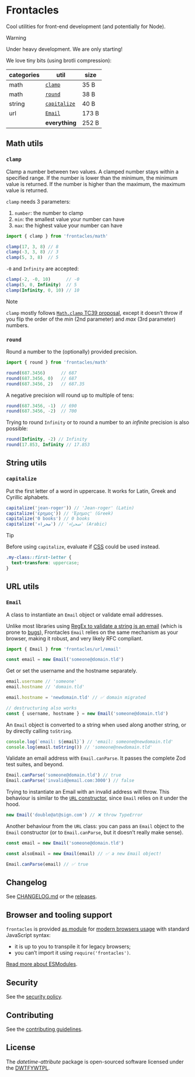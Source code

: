 # Frontacles

Cool utilities for front-end development (and potentially for Node).

> [!WARNING]  
> Under heavy development. We are only starting!

We love tiny bits (using brotli compression):

| categories | util | size |
| --- | --- | --- |
| math | [`clamp`](#clamp) | 35 B |
| math | [`round`](#round) | 38 B |
| string | [`capitalize`](#capitalize) | 40 B |
| url | [`Email`](#email) | 173 B |
|  | **everything** | 252 B |

## Math utils

### `clamp`

Clamp a number between two values. A clamped number stays within a specified range. If the number is lower than the minimum, the minimum value is returned. If the number is higher than the maximum, the maximum value is returned.

`clamp` needs 3 parameters:

1. `number`: the number to clamp
2. `min`: the smallest value your number can have
3. `max`: the highest value your number can have

```js
import { clamp } from 'frontacles/math'

clamp(17, 3, 8) // 8
clamp(-3, 3, 8) // 3
clamp(5, 3, 8)  // 5
```

`-0` and `Infinity` are accepted:

```js
clamp(-2, -0, 10)      // -0
clamp(5, 0, Infinity)  // 5
clamp(Infinity, 0, 10) // 10
```

> [!NOTE]  
> `clamp` mostly follows [`Math.clamp` TC39 proposal](https://github.com/tc39/proposal-math-clamp), except it doesn’t throw if you flip the order of the _min_ (2nd parameter) and _max_ (3rd parameter) numbers.


### `round`

Round a number to the (optionally) provided precision.

```js
import { round } from 'frontacles/math'

round(687.3456)      // 687
round(687.3456, 0)   // 687
round(687.3456, 2)   // 687.35
```

A negative precision will round up to multiple of tens:

```js
round(687.3456, -1)  // 690
round(687.3456, -2)  // 700
```

Trying to round `Infinity` or to round a number to an _infinite_ precision is also possible:

```js
round(Infinity, -2) // Infinity
round(17.853, Infinity // 17.853
```

## String utils

### `capitalize`

Put the first letter of a word in uppercase. It works for Latin, Greek and Cyrillic alphabets.

```js
capitalize('jean-roger')) // 'Jean-roger' (Latin)
capitalize('έρημος')) // 'Έρημος' (Greek)
capitalize('0 books') // 0 books
capitalize('صحراء') // 'صحراء' (Arabic)
```

> [!TIP]
> Before using `capitalize`, evaluate if [CSS](https://developer.mozilla.org/en-US/docs/Web/CSS/::first-letter) could be used instead.
>
> ```css
> .my-class::first-letter {
>   text-transform: uppercase;
> }
> ```

## URL utils

### `Email`

A class to instantiate an `Email` object or validate email addresses.

Unlike most libraries using [RegEx to validate a string is an email](https://github.com/colinhacks/zod/blob/e2b9a5f9ac67d13ada61cd8e4b1385eb850c7592/src/types.ts#L648-L663) (which is prone to [bugs](https://github.com/colinhacks/zod/issues/3913)), Frontacles `Email` relies on the same mechanism as your browser, making it robust, and very likely RFC compliant.

```js
import { Email } from 'frontacles/url/email'

const email = new Email('someone@domain.tld')
```

Get or set the username and the hostname separately.

```js
email.username // 'someone'
email.hostname // 'domain.tld'

email.hostname = 'newdomain.tld' // ✅ domain migrated

// destructuring also works
const { username, hostname } = new Email('someone@domain.tld')
```

An `Email` object is converted to a string when used along another string, or by directly calling `toString`.

```js
console.log(`email: ${email}`) // 'email: someone@newdomain.tld'
console.log(email.toString()) // 'someone@newdomain.tld'
```

Validate an email address with `Email.canParse`. It passes the complete Zod test suites, and beyond.

```js
Email.canParse('someone@domain.tld') // true
Email.canParse('invalid@email.com:3000') // false
```

Trying to instantiate an Email with an invalid address will throw. This behaviour is similar to the [`URL` constructor](https://developer.mozilla.org/en-US/docs/Web/API/URL/URL), since `Email` relies on it under the hood.

```js
new Email('double@at@sign.com') // ❌ throw TypeError
```

Another behaviour from the `URL` class: you can pass an `Email` object to the `Email` constructor (or to `Email.canParse`, but it doesn’t really make sense).

```js
const email = new Email('someone@domain.tld')

const alsoEmail = new Email(email) // ✅ a new Email object!

Email.canParse(email) // ✅ true
```

## Changelog

See [CHANGELOG.md](./CHANGELOG.md) or the [releases](https://github.com/frontacles/frontacles/releases).

## Browser and tooling support

`frontacles` is provided [as module](https://developer.mozilla.org/en-US/docs/Web/JavaScript/Guide/Modules#browser_compatibility) for [modern browsers usage](./browserslist) with standard JavaScript syntax:
- it is up to you to transpile it for legacy browsers;
- you can’t import it using `require('frontacles')`.

[Read more about ESModules](https://gist.github.com/sindresorhus/a39789f98801d908bbc7ff3ecc99d99c).

## Security

See the [security policy](./SECURITY.md).

## Contributing

See the [contributing guidelines](./CONTRIBUTING.md).

## License

The _datetime-attribute_ package is open-sourced software licensed under the [DWTFYWTPL](./LICENSE).
